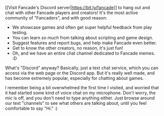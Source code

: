 [[Visit Fancade's Discord server|https://bit.ly/fancade]] to hang out and chat with other Fancade players and creators! It's the most active community of "Fancaders", and with good reason:

- We showcase games and often get super helpful feedback from play testing.
- You can learn *so much* from talking about scripting and game design.
- Suggest features and report bugs, and help make Fancade even better.
- Get to know the other creators, no reason, it's just fun!
- Oh, and we have an entire chat channel dedicated to Fancade memes. :D

What's "Discord" anyway? Basically, just a text chat service, which you can access via the web page or the Discord app. But it's really well made, and has become extremely popular, especially for chatting about games.

I remember being a bit overwhelmed the first time I visited, and worried that it had started some kind of voice chat on my microphone. Don't worry, the mic is off, and you don't need to type anything either. Just browse around our text "channels" to see what others are talking about, until you feel comfortable to say "Hi." :)
